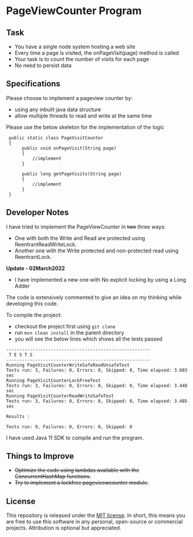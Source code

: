 # PageViewCounter Program

## Task

* You have a single node system hosting a web site
* Every time a page is visited, the onPageVisit(page) method is called
* Your task is to count the number of visits for each page
* No need to persist data

## Specifications

Please choose to implement a pageview counter by:
* using any inbuilt java data structure
* allow multiple threads to read and write at the same time

Please use the below skeleton for the implementation of the logic

```
 public static class PageVisitCounter 
 {
      public void onPageVisit(String page) 
      {
          //implement
      }
      
      public long getPageVisits(String page)
      {
          //implement
      }
 }
```

## Developer Notes
I have tried to implement the PageViewCounter in ~~two~~ three ways:
* One with both the Write and Read are protected using ReentrantReadWriteLock.
* Another one with the Write protected and non-protected read using ReentrantLock.

**Update - 02March2022**
* I have implemented a new one with No explicit locking by using a Long Adder

The code is extensively commented to give an idea on my thinking while developing this code.

To compile the project:
* checkout the project first using `git clone`
* run `mvn clean install` in the parent directory
* you will see the below lines which shows all the tests passed
```
-------------------------------------------------------
 T E S T S
-------------------------------------------------------
Running PageVisitCounterWriteSafeReadUnsafeTest
Tests run: 3, Failures: 0, Errors: 0, Skipped: 0, Time elapsed: 3.603 sec
Running PageVisitCounterLockFreeTest
Tests run: 3, Failures: 0, Errors: 0, Skipped: 0, Time elapsed: 3.448 sec
Running PageVisitCounterReadWriteSafeTest
Tests run: 3, Failures: 0, Errors: 0, Skipped: 0, Time elapsed: 3.485 sec

Results :

Tests run: 9, Failures: 0, Errors: 0, Skipped: 0

```

I have used Java 11 SDK to compile and run the program.


## Things to Improve
* ~~Optimize the code using lambdas available with the ConcurrentHashMap functions.~~
* ~~Try to implement a lockfree pagevieewcounter module.~~


## License

This repository is released under the [MIT license](https://opensource.org/licenses/MIT). In short, this means you are free to use this software in any personal, open-source or commercial projects. Attribution is optional but appreciated.

